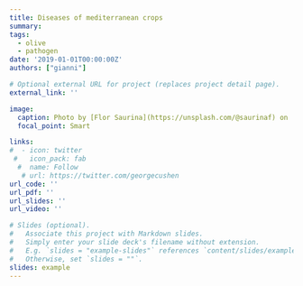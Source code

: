 ```yaml
---
title: Diseases of mediterranean crops
summary: 
tags:
  - olive
  - pathogen
date: '2019-01-01T00:00:00Z'
authors: ["gianni"]

# Optional external URL for project (replaces project detail page).
external_link: ''

image:
  caption: Photo by [Flor Saurina](https://unsplash.com/@saurinaf) on  [Unsplash](https://unsplash.com/) 
  focal_point: Smart

links:
#  - icon: twitter
 #   icon_pack: fab
  #  name: Follow
   # url: https://twitter.com/georgecushen
url_code: ''
url_pdf: ''
url_slides: ''
url_video: ''

# Slides (optional).
#   Associate this project with Markdown slides.
#   Simply enter your slide deck's filename without extension.
#   E.g. `slides = "example-slides"` references `content/slides/example-slides.md`.
#   Otherwise, set `slides = ""`.
slides: example
---
```




